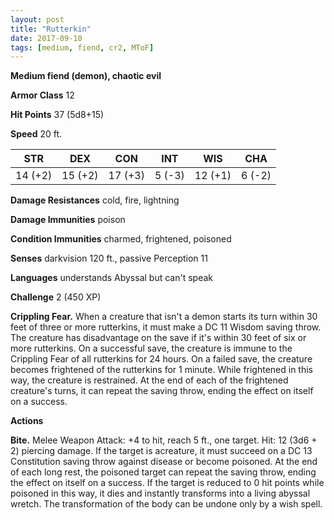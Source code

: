 ```yaml
---
layout: post
title: "Rutterkin"
date: 2017-09-10
tags: [medium, fiend, cr2, MToF]
---
```


**Medium fiend (demon), chaotic evil**

**Armor Class** 12

**Hit Points** 37 (5d8+15)

**Speed** 20 ft.

|   STR   |   DEX   |   CON   |   INT   |   WIS   |   CHA   |
|:-----:|:-----:|:-----:|:-----:|:-----:|:-----:|
| 14 (+2) | 15 (+2) | 17 (+3) | 5 (-3) | 12 (+1) | 6 (-2) |

**Damage Resistances** cold, fire, lightning

**Damage Immunities** poison

**Condition Immunities** charmed, frightened, poisoned

**Senses** darkvision 120 ft., passive Perception 11

**Languages** understands Abyssal but can't speak

**Challenge** 2 (450 XP)

**Crippling Fear.** When a creature that isn't a demon starts its turn within 30 feet of three or more rutterkins, it must make a DC 11 Wisdom saving throw. The creature has disadvantage on the save if it's within 30 feet of six or more rutterkins. On a successful save, the creature is immune to the Crippling Fear of all rutterkins for 24 hours. On a failed save, the creature becomes frightened of the rutterkins for 1 minute. While frightened in this way, the creature is restrained. At the end of each of the frightened creature's turns, it can repeat the saving throw, ending the effect on itself on a success.

**Actions**

**Bite.** Melee Weapon Attack: +4 to hit, reach 5 ft., one target. Hit: 12 (3d6 + 2) piercing damage. If the target is acreature, it must succeed on a DC 13 Constitution saving throw against disease or become poisoned. At the end of each long rest, the poisoned target can repeat the saving throw, ending the effect on itself on a success. If the target is reduced to 0 hit points while poisoned in this way, it dies and instantly transforms into a living abyssal wretch. The transformation of the body can be undone only by a wish spell.